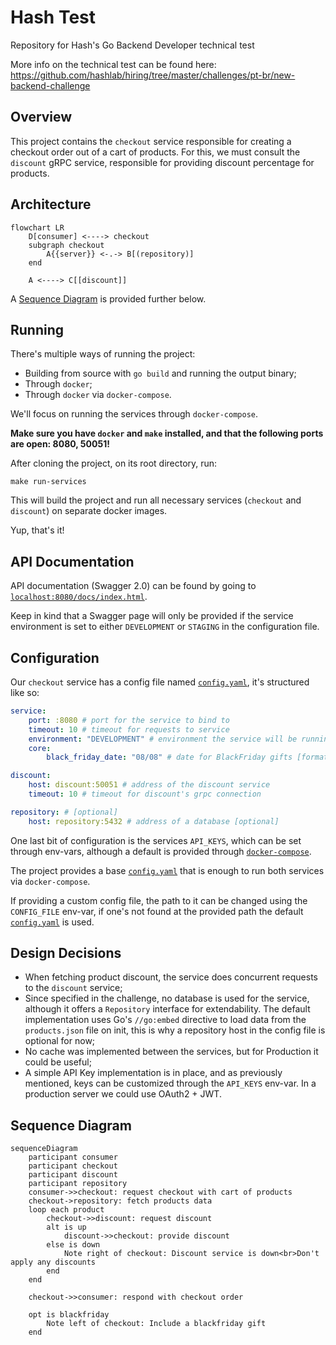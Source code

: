 # Hash Test

Repository for Hash's Go Backend Developer technical test

More info on the technical test can be found here: https://github.com/hashlab/hiring/tree/master/challenges/pt-br/new-backend-challenge

## Overview

This project contains the `checkout` service responsible for creating a checkout order out of a cart of products. For this, we must consult the `discount` gRPC service, responsible for providing discount percentage for products.

## Architecture

```mermaid
flowchart LR
    D[consumer] <----> checkout
    subgraph checkout
        A{{server}} <-.-> B[(repository)]
    end
    
    A <----> C[[discount]]
```

A [Sequence Diagram](#sequence-diagram) is provided further below.

## Running 

There's multiple ways of running the project:
- Building from source with `go build` and running the output binary;
- Through `docker`;
- Through `docker` via `docker-compose`.
  
We'll focus on running the services through `docker-compose`.

**Make sure you have `docker` and `make` installed, and that the following ports are open: 8080, 50051!**

After cloning the project, on its root directory, run:
```
make run-services
```

This will build the project and run all necessary services (`checkout` and `discount`) on separate docker images.

Yup, that's it!

## API Documentation

API documentation (Swagger 2.0) can be found by going to [`localhost:8080/docs/index.html`](https://localhost:8080/docs/index.html).

Keep in kind that a Swagger page will only be provided if the service environment is set to either `DEVELOPMENT` or `STAGING` in the configuration file.

## Configuration

Our `checkout` service has a config file named [`config.yaml`](config.config/yaml), it's structured like so:
```yaml
service:
    port: :8080 # port for the service to bind to
    timeout: 10 # timeout for requests to service
    environment: "DEVELOPMENT" # environment the service will be running [enum:DEVELOPMENT, STAGING, PRODUCTION]
    core:
        black_friday_date: "08/08" # date for BlackFriday gifts [format:DD/MM]

discount:
    host: discount:50051 # address of the discount service
    timeout: 10 # timeout for discount's grpc connection

repository: # [optional]
    host: repository:5432 # address of a database [optional]

```

One last bit of configuration is the services `API_KEYS`, which can be set through env-vars, although a default is provided through [`docker-compose`](docker-compose.yml).

The project provides a base [`config.yaml`](config/config.yaml) that is enough to run both services via `docker-compose`.

If providing a custom config file, the path to it can be changed using the `CONFIG_FILE` env-var, if one's not found at the provided path the default [`config.yaml`](config/config.yaml) is used.

## Design Decisions

- When fetching product discount, the service does concurrent requests to the `discount` service; 
- Since specified in the challenge, no database is used for the service, although it offers a `Repository` interface for extendability. The default implementation uses Go's `//go:embed` directive to load data from the `products.json` file on init, this is why a repository host in the config file is optional for now;
- No cache was implemented between the services, but for Production it could be useful;
- A simple API Key implementation is in place, and as previously mentioned, keys can be customized through the `API_KEYS` env-var. In a production server we could use OAuth2 + JWT.

## Sequence Diagram

```mermaid
sequenceDiagram
    participant consumer
    participant checkout
    participant discount
    participant repository
    consumer->>checkout: request checkout with cart of products
    checkout->repository: fetch products data
    loop each product
        checkout->>discount: request discount
        alt is up
            discount->>checkout: provide discount
        else is down
            Note right of checkout: Discount service is down<br>Don't apply any discounts
        end
    end

    checkout->>consumer: respond with checkout order

    opt is blackfriday
        Note left of checkout: Include a blackfriday gift  
    end
```